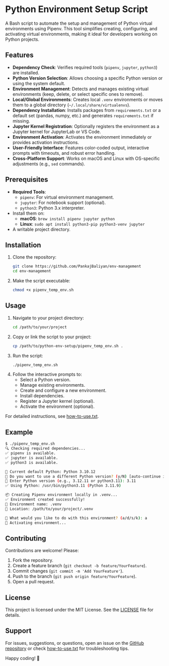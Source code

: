 # Python Environment Setup Script

A Bash script to automate the setup and management of Python virtual environments using Pipenv. This tool simplifies creating, configuring, and activating virtual environments, making it ideal for developers working on Python projects.

## Features

- **Dependency Check**: Verifies required tools (`pipenv`, `jupyter`, `python3`) are installed.
- **Python Version Selection**: Allows choosing a specific Python version or using the system default.
- **Environment Management**: Detects and manages existing virtual environments (keep, delete, or select specific ones to remove).
- **Local/Global Environments**: Creates local `.venv` environments or moves them to a global directory (`~/.local/share/virtualenvs`).
- **Dependency Installation**: Installs packages from `requirements.txt` or a default set (pandas, numpy, etc.) and generates `requirements.txt` if missing.
- **Jupyter Kernel Registration**: Optionally registers the environment as a Jupyter kernel for JupyterLab or VS Code.
- **Environment Activation**: Activates the environment immediately or provides activation instructions.
- **User-Friendly Interface**: Features color-coded output, interactive prompts with timeouts, and robust error handling.
- **Cross-Platform Support**: Works on macOS and Linux with OS-specific adjustments (e.g., `sed` commands).

## Prerequisites

- **Required Tools**:
  - `pipenv`: For virtual environment management.
  - `jupyter`: For notebook support (optional).
  - `python3`: Python 3.x interpreter.
- Install them on:
  - **macOS**: `brew install pipenv jupyter python`
  - **Linux**: `sudo apt install python3-pip python3-venv jupyter`
- A writable project directory.

## Installation

1. Clone the repository:
   ```bash
   git clone https://github.com/PankajBaliyan/env-management
   cd env-management
   ```
2. Make the script executable:
   ```bash
   chmod +x pipenv_temp_env.sh
   ```

## Usage

1. Navigate to your project directory:
   ```bash
   cd /path/to/your/project
   ```
2. Copy or link the script to your project:
   ```bash
   cp /path/to/python-env-setup/pipenv_temp_env.sh .
   ```
3. Run the script:
   ```bash
   ./pipenv_temp_env.sh
   ```
4. Follow the interactive prompts to:
   - Select a Python version.
   - Manage existing environments.
   - Create and configure a new environment.
   - Install dependencies.
   - Register a Jupyter kernel (optional).
   - Activate the environment (optional).

For detailed instructions, see [how-to-use.txt](how-to-use.txt).

## Example

```bash
$ ./pipenv_temp_env.sh
🔍 Checking required dependencies...
✅ pipenv is available.
✅ jupyter is available.
✅ python3 is available.

🐍 Current default Python: Python 3.10.12
💬 Do you want to use a different Python version? (y/N) [auto-continue in 20s]: y
🔢 Enter Python version (e.g., 3.12.11 or python3.11): 3.11
✅ Using Python: /usr/bin/python3.11 (Python 3.11.9)

📦 Creating Pipenv environment locally in .venv...
✅ Environment created successfully!
📍 Environment name: .venv
📁 Location: /path/to/your/project/.venv

💬 What would you like to do with this environment? (a/d/s/k): a
🚀 Activating environment...
```

## Contributing

Contributions are welcome! Please:
1. Fork the repository.
2. Create a feature branch (`git checkout -b feature/YourFeature`).
3. Commit changes (`git commit -m 'Add YourFeature'`).
4. Push to the branch (`git push origin feature/YourFeature`).
5. Open a pull request.

## License

This project is licensed under the MIT License. See the [LICENSE](LICENSE) file for details.

## Support

For issues, suggestions, or questions, open an issue on the [GitHub repository](https://github.com/PankajBaliyan/env-management) or check [how-to-use.txt](how-to-use.txt) for troubleshooting tips.

Happy coding! 🚀